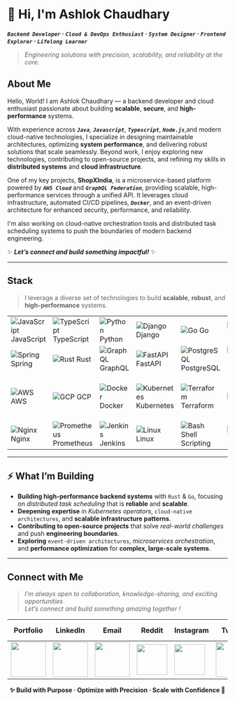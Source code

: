 # 👋 Hi, I'm Ashlok Chaudhary  

**_`Backend Developer`_ · _`Cloud & DevOps Enthusiast`_ · _`System Designer`_ · _`Frontend Explorer`_ · _`Lifelong Learner`_**  

> _Engineering solutions with precision, scalability, and reliability at the core._


## About Me  

Hello, World! I am Ashlok Chaudhary — a backend developer and cloud enthusiast passionate about building **scalable**, **secure**, and **high-performance** systems.  

With experience across _**`Java`**_, _**`Javascript`**_, _**`Typescript`**_, _**`Node.js`**_,and modern cloud-native technologies, I specialize in designing maintainable architectures, optimizing **system performance**, and delivering robust solutions that scale seamlessly. Beyond work, I enjoy exploring new technologies, contributing to open-source projects, and refining my skills in **distributed systems** and **cloud infrastructure**.  

One of my key projects, **ShopXIndia**, is a microservice-based platform powered by _**`AWS Cloud`**_ and _**`GraphQL Federation`**_, providing scalable, high-performance services through a unified API. It leverages cloud infrastructure, automated CI/CD pipelines, _**`Docker`**_, and an event-driven architecture for enhanced security, performance, and reliability.  

I'm also working on cloud-native orchestration tools and distributed task scheduling systems to push the boundaries of modern backend engineering.  

✨ **_Let’s connect and build something impactful!_** ✨

---
## Stack 

> I leverage a diverse set of technologies to build **scalable**, **robust**, and **high-performance** systems.


| | | | | | | | | |
|---|---|---|---|---|---|---|---|---|
| ![JavaScript](https://cdn.jsdelivr.net/gh/devicons/devicon@latest/icons/javascript/javascript-original.svg#width=30) JavaScript | ![TypeScript](https://cdn.jsdelivr.net/gh/devicons/devicon@latest/icons/typescript/typescript-original.svg#width=30) TypeScript | ![Python](https://cdn.jsdelivr.net/gh/devicons/devicon@latest/icons/python/python-original.svg#width=30) Python | ![Django](https://cdn.jsdelivr.net/gh/devicons/devicon@latest/icons/django/django-plain.svg#width=30) Django | ![Go](https://cdn.jsdelivr.net/gh/devicons/devicon@latest/icons/go/go-original.svg#width=30) Go | ![React](https://cdn.jsdelivr.net/gh/devicons/devicon@latest/icons/react/react-original.svg#width=30) React | ![Next.js](https://cdn.jsdelivr.net/gh/devicons/devicon@latest/icons/nextjs/nextjs-original.svg#width=30) Next.js | ![Node.js](https://cdn.jsdelivr.net/gh/devicons/devicon@latest/icons/nodejs/nodejs-original.svg#width=30) Node.js | ![Express.js](https://cdn.jsdelivr.net/gh/devicons/devicon@latest/icons/express/express-original.svg#width=30) Express.js |
| ![Spring](https://cdn.jsdelivr.net/gh/devicons/devicon@latest/icons/spring/spring-original.svg#width=30) Spring | ![Rust](https://cdn.jsdelivr.net/gh/devicons/devicon@latest/icons/rust/rust-original.svg#width=30) Rust | ![GraphQL](https://cdn.jsdelivr.net/gh/devicons/devicon@latest/icons/graphql/graphql-plain.svg#width=30) GraphQL | ![FastAPI](https://cdn.jsdelivr.net/gh/devicons/devicon@latest/icons/fastapi/fastapi-original.svg#width=30) FastAPI | ![PostgreSQL](https://cdn.jsdelivr.net/gh/devicons/devicon@latest/icons/postgresql/postgresql-original.svg#width=30) PostgreSQL | ![MongoDB](https://cdn.jsdelivr.net/gh/devicons/devicon@latest/icons/mongodb/mongodb-original.svg#width=30) MongoDB | ![Redis](https://cdn.jsdelivr.net/gh/devicons/devicon@latest/icons/redis/redis-original.svg#width=30) Redis | ![MySQL](https://cdn.jsdelivr.net/gh/devicons/devicon@latest/icons/mysql/mysql-original.svg#width=30) MySQL | ![RabbitMQ](https://cdn.jsdelivr.net/gh/devicons/devicon@latest/icons/rabbitmq/rabbitmq-original.svg#width=30) RabbitMQ |
| ![AWS](https://cdn.jsdelivr.net/gh/devicons/devicon@latest/icons/amazonwebservices/amazonwebservices-original-wordmark.svg) AWS | ![GCP](https://cdn.jsdelivr.net/gh/devicons/devicon@latest/icons/googlecloud/googlecloud-original.svg#width=30) GCP | ![Docker](https://cdn.jsdelivr.net/gh/devicons/devicon@latest/icons/docker/docker-original.svg#width=30) Docker | ![Kubernetes](https://cdn.jsdelivr.net/gh/devicons/devicon@latest/icons/kubernetes/kubernetes-plain.svg#width=30) Kubernetes | ![Terraform](https://cdn.jsdelivr.net/gh/devicons/devicon@latest/icons/terraform/terraform-original.svg#width=30) Terraform | ![Git](https://cdn.jsdelivr.net/gh/devicons/devicon@latest/icons/git/git-original.svg#width=30) Git | ![GitHub Actions](https://cdn.jsdelivr.net/gh/devicons/devicon@latest/icons/githubactions/githubactions-original.svg#width=30) GitHub Actions | ![GitLab](https://cdn.jsdelivr.net/gh/devicons/devicon@latest/icons/gitlab/gitlab-original.svg#width=30) GitLab | ![ArgoCD](https://cdn.jsdelivr.net/gh/devicons/devicon@latest/icons/argocd/argocd-original.svg#width=30) ArgoCD |
| ![Nginx](https://cdn.jsdelivr.net/gh/devicons/devicon@latest/icons/nginx/nginx-original.svg#width=30) Nginx | ![Prometheus](https://cdn.jsdelivr.net/gh/devicons/devicon@latest/icons/prometheus/prometheus-original.svg#width=30) Prometheus | ![Jenkins](https://cdn.jsdelivr.net/gh/devicons/devicon@latest/icons/jenkins/jenkins-original.svg#width=30) Jenkins | ![Linux](https://cdn.jsdelivr.net/gh/devicons/devicon@latest/icons/linux/linux-original.svg#width=30) Linux | ![Bash](https://cdn.jsdelivr.net/gh/devicons/devicon@latest/icons/bash/bash-original.svg#width=30) Shell Scripting | ![Ansible](https://cdn.jsdelivr.net/gh/devicons/devicon@latest/icons/ansible/ansible-original.svg#width=30) Ansible | ![Grafana](https://cdn.jsdelivr.net/gh/devicons/devicon@latest/icons/grafana/grafana-original.svg#width=30) Grafana | ![Elasticsearch](https://cdn.jsdelivr.net/gh/devicons/devicon@latest/icons/elasticsearch/elasticsearch-original.svg#width=30) Elasticsearch | ![Kafka](https://cdn.jsdelivr.net/gh/devicons/devicon@latest/icons/apachekafka/apachekafka-original.svg#width=30) Kafka |
---

## ⚡ What I’m Building

- **Building high-performance backend systems** with `Rust` & `Go`, focusing on _distributed task scheduling_ that is **reliable** and **scalable**.  
- **Deepening expertise** in _Kubernetes operators_, `cloud-native architectures`, and **scalable infrastructure patterns**.  
- **Contributing to open-source projects** that solve _real-world challenges_ and push **engineering boundaries**.  
- **Exploring** `event-driven architectures`, _microservices orchestration_, and **performance optimization** for **complex, large-scale systems**.

---

## Connect with Me

> _I’m always open to collaboration, knowledge-sharing, and exciting opportunities_  
> _Let’s connect and build something amazing together !_

| Portfolio | LinkedIn | Email | Reddit | Instagram | Twitter | Facebook | GitHub | Stack Overflow |
|-----------|----------|-------|--------|-----------|---------|---------|--------|----------------|
| <a href="https://ashlok.vercel.app/"><img src="https://cdn.jsdelivr.net/gh/devicons/devicon@latest/icons/react/react-original.svg" width="80"/></a> | <a href="https://www.linkedin.com/in/ashlok2003/"><img src="https://cdn.jsdelivr.net/gh/devicons/devicon@latest/icons/linkedin/linkedin-original.svg" width="80"/></a> | <a href="mailto:chaudharyashlok@gmail.com"><img src="https://cdn.jsdelivr.net/gh/devicons/devicon@latest/icons/google/google-original.svg" width="80"/></a> | <a href="https://www.reddit.com/user/yourusername"><img src="https://cdn.jsdelivr.net/gh/simple-icons/simple-icons/icons/reddit.svg" width="70"/></a> | <a href="https://www.instagram.com/yourusername"><img src="https://cdn.jsdelivr.net/gh/simple-icons/simple-icons/icons/instagram.svg" width="70"/></a> | <a href="https://twitter.com/yourusername"><img src="https://cdn.jsdelivr.net/gh/devicons/devicon@latest/icons/twitter/twitter-original.svg" width="80"/></a> | <a href="https://facebook.com/yourusername"><img src="https://cdn.jsdelivr.net/gh/devicons/devicon@latest/icons/facebook/facebook-original.svg" width="80"/></a> | <a href="https://github.com/yourusername"><img src="https://cdn.jsdelivr.net/gh/devicons/devicon@latest/icons/github/github-original.svg" width="80"/></a> | <a href="https://stackoverflow.com/users/youruserid"><img src="https://cdn.jsdelivr.net/gh/simple-icons/simple-icons/icons/stackoverflow.svg" width="80"/></a> |


<p align="center">
  <strong>✨ Build with Purpose · Optimize with Precision · Scale with Confidence 🚀</strong>
</p>


